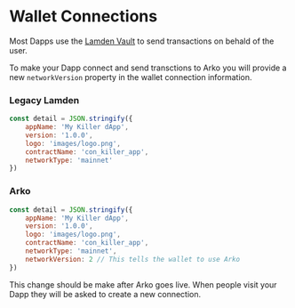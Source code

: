 # Wallet Connections

Most Dapps use the [Lamden Vault](https://docs.lamden.io/docs) to send transactions on behald of the user.

To make your Dapp connect and send transctions to Arko you will provide a new `networkVersion` property in the wallet connection information.

### Legacy Lamden

```javascript
const detail = JSON.stringify({
    appName: 'My Killer dApp',
    version: '1.0.0',
    logo: 'images/logo.png',
    contractName: 'con_killer_app', 
    networkType: 'mainnet'
})

```

### Arko

```javascript
const detail = JSON.stringify({
    appName: 'My Killer dApp',
    version: '1.0.0',
    logo: 'images/logo.png',
    contractName: 'con_killer_app', 
    networkType: 'mainnet', 
    networkVersion: 2 // This tells the wallet to use Arko
})
```

This change should be make after Arko goes live. When people visit your Dapp they will be asked to create a new connection.

